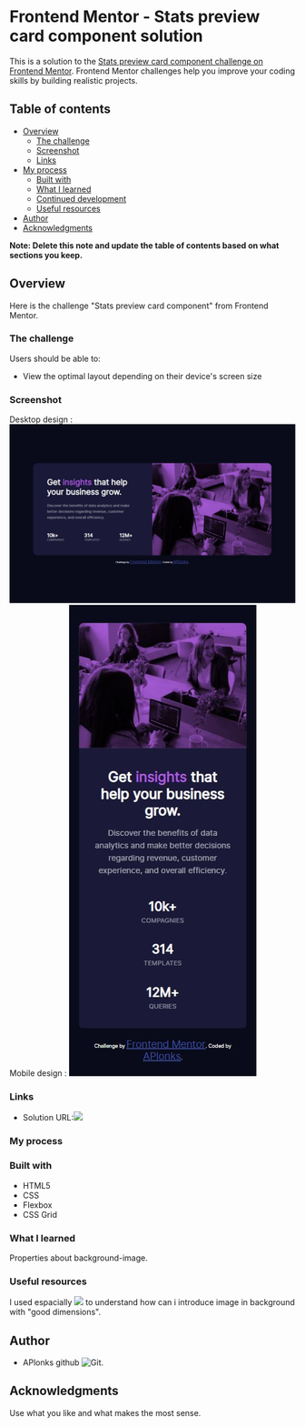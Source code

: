 # Frontend Mentor - Stats preview card component solution

This is a solution to the [Stats preview card component challenge on Frontend Mentor](https://www.frontendmentor.io/challenges/stats-preview-card-component-8JqbgoU62). Frontend Mentor challenges help you improve your coding skills by building realistic projects. 

## Table of contents

- [Overview](#overview)
  - [The challenge](#the-challenge)
  - [Screenshot](#screenshot)
  - [Links](#links)
- [My process](#my-process)
  - [Built with](#built-with)
  - [What I learned](#what-i-learned)
  - [Continued development](#continued-development)
  - [Useful resources](#useful-resources)
- [Author](#author)
- [Acknowledgments](#acknowledgments)

**Note: Delete this note and update the table of contents based on what sections you keep.**

## Overview

Here is the challenge "Stats preview card component" from Frontend Mentor.

### The challenge

Users should be able to:

- View the optimal layout depending on their device's screen size

### Screenshot

Desktop design : ![Desktop](Screen_Project_Finished/Screen_Desktop_Project_Finished.JPG)
Mobile design : ![Mobile](Screen_Project_Finished/Screen_Mobile_Project_Finished.JPG)

### Links

- Solution URL:![](https://github.com/APlonks/FT-Mentor-ComposantCarteStats.git)

### My process

### Built with

- HTML5 
- CSS
- Flexbox
- CSS Grid

### What I learned

Properties about background-image.

### Useful resources

I used espacially ![](https://developer.mozilla.org/fr/) to understand how can i introduce image in background with "good dimensions".

## Author

- APlonks github ![Git](https://github.com/APlonks).

## Acknowledgments

Use what you like and what makes the most sense.
